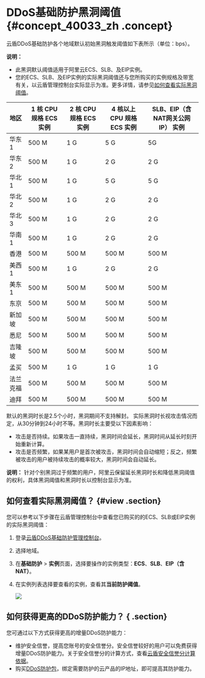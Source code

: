 # DDoS基础防护黑洞阈值 {#concept_40033_zh .concept}

云盾DDoS基础防护各个地域默认初始黑洞触发阈值如下表所示（单位：bps）。

**说明：** 

-   此黑洞默认阈值适用于阿里云ECS、SLB、及EIP实例。
-   您的ECS、SLB、及EIP实例的实际黑洞阈值还与您所购买的实例规格及带宽有关，以云盾管理控制台实际显示为准。更多详情，请参见[如何查看实际黑洞阈值](#)。

|地区|1 核 CPU 规格 ECS 实例|2 核 CPU 规格 ECS 实例|4 核以上 CPU 规格 ECS 实例|SLB、EIP（含NAT网关公网IP） 实例|
|--|-----------------|-----------------|-------------------|----------------------|
|华东 1|500 M|1 G|5 G|5G|
|华东 2|500 M|1 G|2 G|2 G|
|华北 1|500 M|1 G|5 G|5 G|
|华北 2|500 M|1 G|2 G|2 G|
|华北 3|500 M|1 G|2 G|2 G|
|华南 1|500 M|1 G|2 G|2 G|
|香港|500 M|500 M|500 M|500 M|
|美西 1|500 M|1 G|2 G|2 G|
|美东 1|500 M|500 M|500 M|500 M|
|东京|500 M|500 M|500 M|500 M|
|新加坡|500 M|500 M|500 M|500 M|
|悉尼|500 M|500 M|500 M|500 M|
|吉隆坡|500 M|500 M|500 M|500 M|
|孟买|500 M|1 G|1 G|1 G|
|法兰克福|500 M|500 M|500 M|500 M|
|迪拜|500 M|500 M|500 M|500 M|

默认的黑洞时长是2.5个小时，黑洞期间不支持解封。 实际黑洞时长视攻击情况而定，从30分钟到24小时不等。黑洞时长主要受以下因素影响：

-   攻击是否持续。如果攻击一直持续，黑洞时间会延长，黑洞时间从延长时刻开始重新计算。
-   攻击是否频繁，如果某用户是首次被攻击，黑洞时间会自动缩短；反之，频繁被攻击的用户被持续攻击的概率较大，黑洞时间会自动延长。

**说明：** 针对个别黑洞过于频繁的用户，阿里云保留延长黑洞时长和降低黑洞阈值的权利，具体黑洞阈值和黑洞时长以控制台显示为准。

## 如何查看实际黑洞阈值？ {#view .section}

您可以参考以下步骤在云盾管理控制台中查看您已购买的的ECS、SLB或EIP实例的实际黑洞阈值：

1.  登录[云盾DDoS基础防护管理控制台](https://yundun.console.aliyun.com/?p=ddosnext)。
2.  选择地域。
3.  在**基础防护** \> **实例**页面，选择要操作的实例类型：**ECS**、**SLB**、**EIP（含NAT）**。
4.  在实例列表选择要查看的实例，查看其**当前防护阈值**。

    ![](http://static-aliyun-doc.oss-cn-hangzhou.aliyuncs.com/assets/img/79459/154476490534138_zh-CN.png)


## 如何获得更高的DDoS防护能力？ { .section}

您可通过以下方式获得更高的增量DDoS防护能力：

-   维护安全信誉，提高您账号的安全信誉分。安全信誉较好的用户可以免费获得增量DDoS防护能力。关于安全信誉分的计算方式，查看[云盾安全信誉分计算依据](cn.zh-CN/DDoS基础防护服务/用户指南/查看云盾安全信誉分计算依据.md#)。
-   购买[DDoS防护包](../../../../cn.zh-CN/.md#)，绑定需要防护的云产品的IP地址，即可提高其防护能力。


